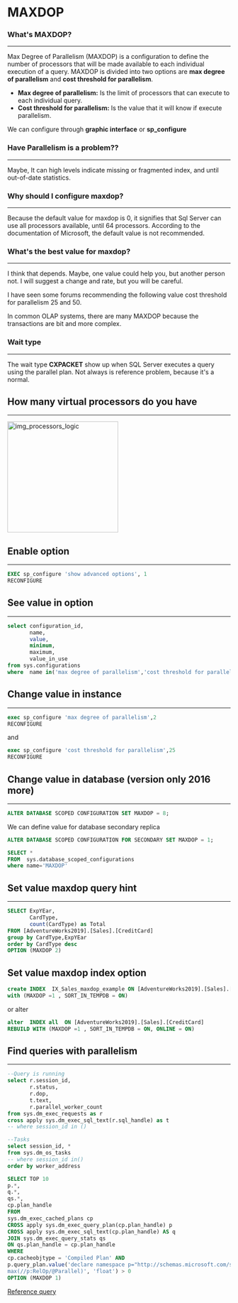 # MAXDOP


### What's MAXDOP?
------------------

Max Degree of Parallelism (MAXDOP) is a configuration to define the number of processors that will be made available to each individual execution of a query. MAXDOP is divided into two options are **max degree of parallelism** and **cost threshold for parallelism**. 

- **Max degree of parallelism:** Is the limit of processors that can execute to each individual query.
- **Cost threshold for parallelism:** Is the value that it will know if execute parallelism.

We can configure through **graphic interface** or **sp_configure** 

### Have Parallelism is a problem??
------------------

Maybe, It can high levels indicate missing or fragmented index, and until out-of-date statistics.


### Why should I configure maxdop?
------------------

Because the default value for maxdop is 0, it signifies that Sql Server can use all processors available, until 64 processors. According to the documentation of Microsoft, the default value is not recommended.

### What's the best value for maxdop?
------------------

I think that depends. Maybe, one value could help you, but another person not. I will suggest a change and rate, but you will be careful. 

I have seen some forums recommending the following value cost threshold for parallelism 25 and 50.  

In common OLAP systems, there are many MAXDOP because the transactions are bit and more complex.

### Wait type
------------------

The wait type **CXPACKET** show up when SQL Server executes a query using the parallel plan. Not always is reference problem, because it's a normal. 

## How many virtual processors do you have
------------------


 <img width="250" alt="img_processors_logic" src="https://i.ibb.co/qFKDhMc/image.png">


## Enable option
------------------

```sql
EXEC sp_configure 'show advanced options', 1
RECONFIGURE
```

## See value in option
------------------
```sql
select configuration_id,
	   name,
	   value,
	   minimum,
	   maximum,
	   value_in_use
from sys.configurations
where  name in('max degree of parallelism','cost threshold for parallelism')
```

## Change value in instance
------------------
```sql
exec sp_configure 'max degree of parallelism',2
RECONFIGURE
```
and

```sql
exec sp_configure 'cost threshold for parallelism',25
RECONFIGURE
```


## Change value in database (version only 2016 more)
------------------

```sql
ALTER DATABASE SCOPED CONFIGURATION SET MAXDOP = 8;
```
We can define value for database secondary replica 

```sql
ALTER DATABASE SCOPED CONFIGURATION FOR SECONDARY SET MAXDOP = 1;
```

```sql
SELECT * 
FROM  sys.database_scoped_configurations
where name='MAXDOP'
```

## Set value maxdop query hint
------------------

```sql
SELECT ExpYEar,
       CardType,
	   count(CardType) as Total
FROM [AdventureWorks2019].[Sales].[CreditCard]
group by CardType,ExpYEar
order by CardType desc
OPTION (MAXDOP 2)
```

## Set value maxdop index option

```sql
create INDEX  IX_Sales_maxdop_example ON [AdventureWorks2019].[Sales].[CreditCard] (cardNumber)  
with (MAXDOP =1 , SORT_IN_TEMPDB = ON)
```

or alter

```sql
alter  INDEX all  ON [AdventureWorks2019].[Sales].[CreditCard] 
REBUILD WITH (MAXDOP =1 , SORT_IN_TEMPDB = ON, ONLINE = ON)
```



## Find queries with parallelism
------------------

```sql
--Query is running
select r.session_id,
	   r.status,
	   r.dop,
	   t.text,
	   r.parallel_worker_count
from sys.dm_exec_requests as r
cross apply sys.dm_exec_sql_text(r.sql_handle) as t
-- where session_id in ()

--Tasks 
select session_id, *
from sys.dm_os_tasks
-- where session_id in()
order by worker_address
```
 

```sql
SELECT TOP 10
p.*,
q.*,
qs.*,
cp.plan_handle
FROM
sys.dm_exec_cached_plans cp
CROSS apply sys.dm_exec_query_plan(cp.plan_handle) p
CROSS apply sys.dm_exec_sql_text(cp.plan_handle) AS q
JOIN sys.dm_exec_query_stats qs
ON qs.plan_handle = cp.plan_handle
WHERE
cp.cacheobjtype = 'Compiled Plan' AND
p.query_plan.value('declare namespace p="http://schemas.microsoft.com/sqlserver/2004/07/showplan";
max(//p:RelOp/@Parallel)', 'float') > 0
OPTION (MAXDOP 1)
```
[Reference query](https://blog.sqlauthority.com/2010/07/24/sql-server-find-queries-using-parallelism-from-cached-plan/)
